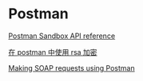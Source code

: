 # Postman

[Postman Sandbox API reference](https://www.getpostman.com/docs/v6/postman/scripts/postman_sandbox_api_reference)

[在 postman 中使用 rsa 加密](https://testerhome.com/topics/14869)

[Making SOAP requests using Postman](http://blog.getpostman.com/2014/08/22/making-soap-requests-using-postman/)
